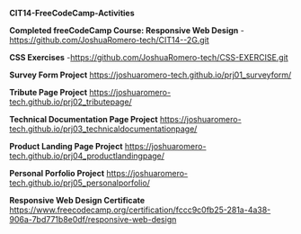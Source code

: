 **CIT14-FreeCodeCamp-Activities**

**Completed freeCodeCamp Course: Responsive Web Design**
-https://github.com/JoshuaRomero-tech/CIT14--2G.git

**CSS Exercises**
-https://github.com/JoshuaRomero-tech/CSS-EXERCISE.git

**Survey Form Project**
https://joshuaromero-tech.github.io/prj01_surveyform/

**Tribute Page Project**
https://joshuaromero-tech.github.io/prj02_tributepage/

**Technical Documentation Page Project**
https://joshuaromero-tech.github.io/prj03_technicaldocumentationpage/

**Product Landing Page Project**
https://joshuaromero-tech.github.io/prj04_productlandingpage/

**Personal Porfolio Project**
https://joshuaromero-tech.github.io/prj05_personalporfolio/

**Responsive Web Design Certificate**
https://www.freecodecamp.org/certification/fccc9c0fb25-281a-4a38-906a-7bd771b8e0df/responsive-web-design

